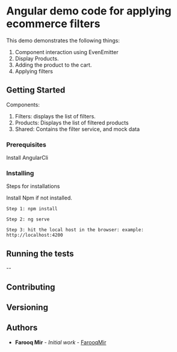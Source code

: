  

 
# Angular demo code for applying ecommerce filters

This demo demonstrates the following things:
1) Component interaction using EvenEmitter
2) Display Products.
3) Adding the product to the cart.
4) Applying filters

## Getting Started

Components:
1) Filters: displays the list of filters.
2) Products: Displays the list of filtered products
3) Shared: Contains the filter service, and mock data

### Prerequisites

Install AngularCli

 
### Installing

Steps for installations

Install Npm if not installed.

```
Step 1: npm install
```
```
Step 2: ng serve
```
```
Step 3: hit the local host in the browser: example: http://localhost:4200
```

 

 

## Running the tests

--
 
  

## Contributing
    
## Versioning
 
## Authors

* **Farooq Mir** - *Initial work* - [FarooqMir](https://github.com/farooqmir)

 
 

 
